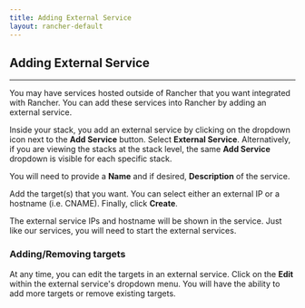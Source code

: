 ```yaml
---
title: Adding External Service
layout: rancher-default
---
```


## Adding External Service
---

You may have services hosted outside of Rancher that you want integrated with Rancher. You can add these services into Rancher by adding an external service. 

Inside your stack, you add an external service by clicking on the dropdown icon next to the **Add Service** button. Select **External Service**. Alternatively, if you are viewing the stacks at the stack level, the same **Add Service** dropdown is visible for each specific stack.

You will need to provide a **Name** and if desired, **Description** of the service. 

Add the target(s) that you want. You can select either an external IP or a hostname (i.e. CNAME). Finally, click **Create**.

The external service IPs and hostname will be shown in the service. Just like our services, you will need to start the external services.

### Adding/Removing targets

At any time, you can edit the targets in an external service. Click on the **Edit** within the external service's dropdown menu. You will have the ability to add more targets or remove existing targets.


